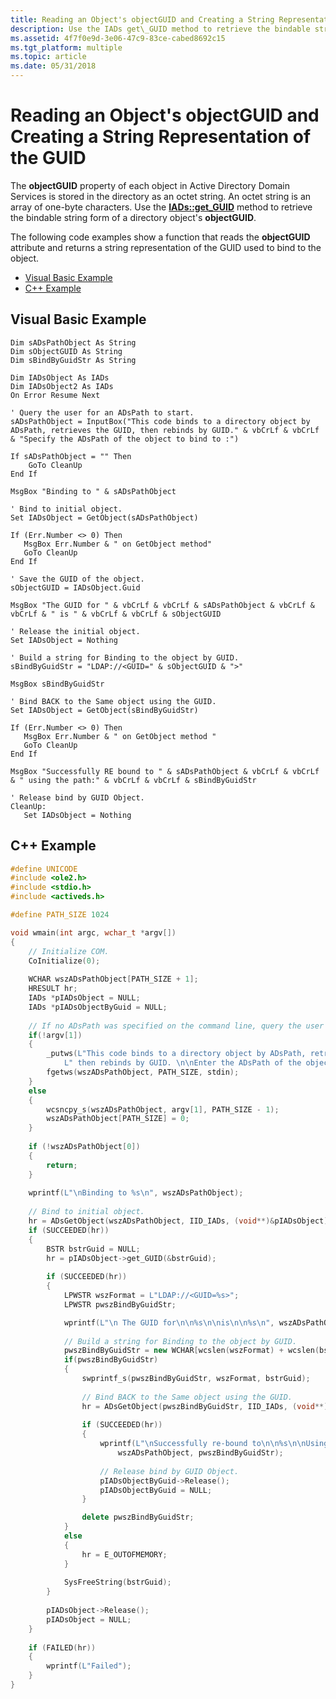 ```yaml
---
title: Reading an Object's objectGUID and Creating a String Representation of the GUID
description: Use the IADs get\_GUID method to retrieve the bindable string form of a directory object's objectGUID.
ms.assetid: 4f7f0e9d-3e06-47c9-83ce-cabed8692c15
ms.tgt_platform: multiple
ms.topic: article
ms.date: 05/31/2018
---
```


# Reading an Object's objectGUID and Creating a String Representation of the GUID

The **objectGUID** property of each object in Active Directory Domain Services is stored in the directory as an octet string. An octet string is an array of one-byte characters. Use the [**IADs::get\_GUID**](/windows/desktop/ADSI/iads-property-methods) method to retrieve the bindable string form of a directory object's **objectGUID**.

The following code examples show a function that reads the **objectGUID** attribute and returns a string representation of the GUID used to bind to the object.

-   [Visual Basic Example](#visual-basic-example)
-   [C++ Example](#c-example)

## Visual Basic Example


```VB
Dim sADsPathObject As String
Dim sObjectGUID As String
Dim sBindByGuidStr As String
 
Dim IADsObject As IADs
Dim IADsObject2 As IADs
On Error Resume Next
 
' Query the user for an ADsPath to start.
sADsPathObject = InputBox("This code binds to a directory object by ADsPath, retrieves the GUID, then rebinds by GUID." & vbCrLf & vbCrLf & "Specify the ADsPath of the object to bind to :")
 
If sADsPathObject = "" Then
    GoTo CleanUp
End If
 
MsgBox "Binding to " & sADsPathObject
 
' Bind to initial object.
Set IADsObject = GetObject(sADsPathObject)
 
If (Err.Number <> 0) Then
   MsgBox Err.Number & " on GetObject method"
   GoTo CleanUp
End If
 
' Save the GUID of the object.
sObjectGUID = IADsObject.Guid
 
MsgBox "The GUID for " & vbCrLf & vbCrLf & sADsPathObject & vbCrLf & vbCrLf & " is " & vbCrLf & vbCrLf & sObjectGUID
 
' Release the initial object.
Set IADsObject = Nothing
 
' Build a string for Binding to the object by GUID.
sBindByGuidStr = "LDAP://<GUID=" & sObjectGUID & ">"

MsgBox sBindByGuidStr
 
' Bind BACK to the Same object using the GUID.
Set IADsObject = GetObject(sBindByGuidStr)
 
If (Err.Number <> 0) Then
   MsgBox Err.Number & " on GetObject method "
   GoTo CleanUp
End If
 
MsgBox "Successfully RE bound to " & sADsPathObject & vbCrLf & vbCrLf & " using the path:" & vbCrLf & vbCrLf & sBindByGuidStr
 
' Release bind by GUID Object.
CleanUp:
   Set IADsObject = Nothing

```



## C++ Example


```C++
#define UNICODE
#include <ole2.h>
#include <stdio.h>
#include <activeds.h>

#define PATH_SIZE 1024

void wmain(int argc, wchar_t *argv[])
{
    // Initialize COM.
    CoInitialize(0);
     
    WCHAR wszADsPathObject[PATH_SIZE + 1];
    HRESULT hr;
    IADs *pIADsObject = NULL;
    IADs *pIADsObjectByGuid = NULL;
     
    // If no ADsPath was specified on the command line, query the user for a ADsPath to start.
    if(!argv[1])
    {
        _putws(L"This code binds to a directory object by ADsPath, retrieves the GUID,\n"
            L" then rebinds by GUID. \n\nEnter the ADsPath of the object to bind to :\n");
        fgetws(wszADsPathObject, PATH_SIZE, stdin);
    }
    else
    {
        wcsncpy_s(wszADsPathObject, argv[1], PATH_SIZE - 1);
        wszADsPathObject[PATH_SIZE] = 0;
    }
     
    if (!wszADsPathObject[0])
    {
        return;
    }
     
    wprintf(L"\nBinding to %s\n", wszADsPathObject);
     
    // Bind to initial object.
    hr = ADsGetObject(wszADsPathObject, IID_IADs, (void**)&pIADsObject);
    if (SUCCEEDED(hr))
    {
        BSTR bstrGuid = NULL;
        hr = pIADsObject->get_GUID(&bstrGuid); 
        
        if (SUCCEEDED(hr))
        {
            LPWSTR wszFormat = L"LDAP://<GUID=%s>";
            LPWSTR pwszBindByGuidStr; 

            wprintf(L"\n The GUID for\n\n%s\n\nis\n\n%s\n", wszADsPathObject, bstrGuid);
     
            // Build a string for Binding to the object by GUID.
            pwszBindByGuidStr = new WCHAR[wcslen(wszFormat) + wcslen(bstrGuid) + 1];
            if(pwszBindByGuidStr)
            {
                swprintf_s(pwszBindByGuidStr, wszFormat, bstrGuid);
         
                // Bind BACK to the Same object using the GUID.
                hr = ADsGetObject(pwszBindByGuidStr, IID_IADs, (void**)&pIADsObjectByGuid);
                 
                if (SUCCEEDED(hr))
                {
                    wprintf(L"\nSuccessfully re-bound to\n\n%s\n\nUsing the path:\n\n%s\n", 
                        wszADsPathObject, pwszBindByGuidStr);
         
                    // Release bind by GUID Object.
                    pIADsObjectByGuid->Release();
                    pIADsObjectByGuid = NULL;
                }

                delete pwszBindByGuidStr;
            }
            else
            {
                hr = E_OUTOFMEMORY;
            }
     
            SysFreeString(bstrGuid);
        }
     
        pIADsObject->Release();
        pIADsObject = NULL;
    }
     
    if (FAILED(hr))
    {
        wprintf(L"Failed");
    }
}
```



 

 